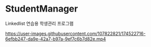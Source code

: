 # StudentManager

Linkedlist 연습용 학생관리 프로그램


https://user-images.githubusercontent.com/107822821/174522716-6efbb247-da9e-42a7-b97a-9ef7c6b7d82e.mp4

